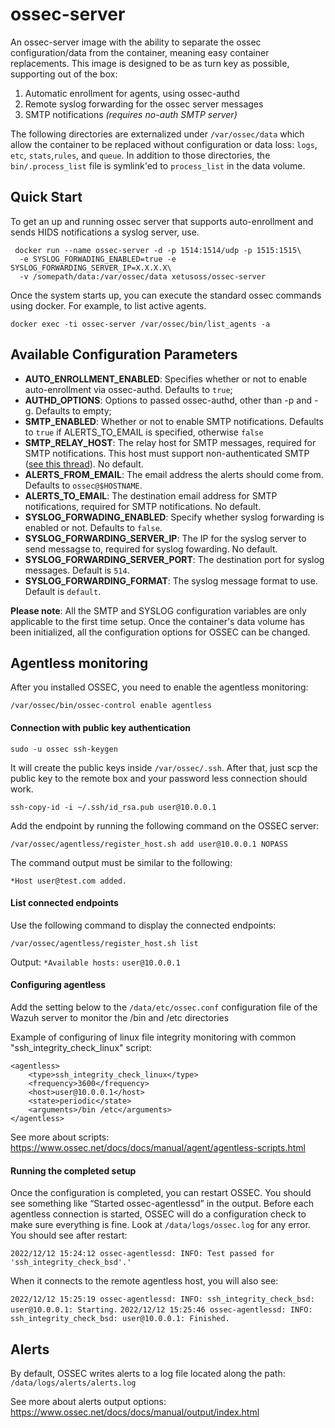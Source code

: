# ossec-server

An ossec-server image with the ability to separate the ossec configuration/data from the container, meaning easy container replacements. This image is designed to be as turn key as possible, supporting out of the box:

1. Automatic enrollment for agents, using ossec-authd
2. Remote syslog forwarding for the ossec server messages
3. SMTP notifications _(requires no-auth SMTP server)_


The following directories are externalized under `/var/ossec/data` which allow the container to be replaced without configuration or data loss: `logs`, `etc`, `stats`,`rules`, and `queue`. In addition to those directories, the `bin/.process_list` file is symlink'ed to `process_list` in the data volume.

## Quick Start

To get an up and running ossec server that supports auto-enrollment and sends HIDS notifications a syslog server, use.

```
 docker run --name ossec-server -d -p 1514:1514/udp -p 1515:1515\
  -e SYSLOG_FORWADING_ENABLED=true -e SYSLOG_FORWARDING_SERVER_IP=X.X.X.X\
  -v /somepath/data:/var/ossec/data xetusoss/ossec-server
```

Once the system starts up, you can execute the standard ossec commands using docker. For example, to list active agents.

```
docker exec -ti ossec-server /var/ossec/bin/list_agents -a
```

## Available Configuration Parameters

* __AUTO_ENROLLMENT_ENABLED__: Specifies whether or not to enable auto-enrollment via ossec-authd. Defaults to `true`;
* __AUTHD_OPTIONS__: Options to passed ossec-authd, other than -p and -g. Defaults to empty;
* __SMTP_ENABLED__: Whether or not to enable SMTP notifications. Defaults to `true` if ALERTS_TO_EMAIL is specified, otherwise `false`
* __SMTP_RELAY_HOST__: The relay host for SMTP messages, required for SMTP notifications. This host must support non-authenticated SMTP ([see this thread](https://ossec.uservoice.com/forums/18254-general/suggestions/803659-allow-full-confirguration-of-smtp-service-in-ossec)). No default.
* __ALERTS_FROM_EMAIL__: The email address the alerts should come from. Defaults to `ossec@$HOSTNAME`.
* __ALERTS_TO_EMAIL__: The destination email address for SMTP notifications, required for SMTP notifications. No default.
* __SYSLOG_FORWADING_ENABLED__: Specify whether syslog forwarding is enabled or not. Defaults to `false`.
* __SYSLOG_FORWARDING_SERVER_IP__: The IP for the syslog server to send messagse to, required for syslog fowarding. No default.
* __SYSLOG_FORWARDING_SERVER_PORT__: The destination port for syslog messages. Default is `514`.
* __SYSLOG_FORWARDING_FORMAT__: The syslog message format to use. Default is `default`.

**Please note**: All the SMTP and SYSLOG configuration variables are only applicable to the first time setup. Once the container's data volume has been initialized, all the configuration options for OSSEC can be changed.



## Agentless monitoring

After you installed OSSEC, you need to enable the agentless monitoring:

```
/var/ossec/bin/ossec-control enable agentless
```
#### Connection with public key authentication

```
sudo -u ossec ssh-keygen
```
It will create the public keys inside `/var/ossec/.ssh`. After that, just scp the public key to the remote box and your password less connection should work.

```
ssh-copy-id -i ~/.ssh/id_rsa.pub user@10.0.0.1
```
Add the endpoint by running the following command on the OSSEC server:

```
/var/ossec/agentless/register_host.sh add user@10.0.0.1 NOPASS
```

The command output must be similar to the following:

`*Host user@test.com added.`

#### List connected endpoints
Use the following command to display the connected endpoints:

```
/var/ossec/agentless/register_host.sh list
```
Output:
`*Available hosts:`
`user@10.0.0.1`

#### Configuring agentless
Add the setting below to the `/data/etc/ossec.conf` configuration file of the Wazuh server to monitor the /bin and /etc directories

Example of configuring of linux file integrity monitoring with common "ssh_integrity_check_linux" script:

```
<agentless>
    <type>ssh_integrity_check_linux</type>
    <frequency>3600</frequency>
    <host>user@10.0.0.1</host>
    <state>periodic</state>
    <arguments>/bin /etc</arguments>
</agentless>
```
See more about scripts: https://www.ossec.net/docs/docs/manual/agent/agentless-scripts.html


#### Running the completed setup
Once the configuration is completed, you can restart OSSEC. You should see something like “Started ossec-agentlessd” in the output. Before each agentless connection is started, OSSEC will do a configuration check to make sure everything is fine. Look at `/data/logs/ossec.log` for any error. You should see after restart:

`2022/12/12 15:24:12 ossec-agentlessd: INFO: Test passed for 'ssh_integrity_check_bsd'.'`

When it connects to the remote agentless host, you will also see:

`2022/12/12 15:25:19 ossec-agentlessd: INFO: ssh_integrity_check_bsd: user@10.0.0.1: Starting.`
`2022/12/12 15:25:46 ossec-agentlessd: INFO: ssh_integrity_check_bsd: user@10.0.0.1: Finished.`

## Alerts

By default, OSSEC writes alerts to a log file located along the path: `/data/logs/alerts/alerts.log`

See more about alerts output options: https://www.ossec.net/docs/docs/manual/output/index.html




